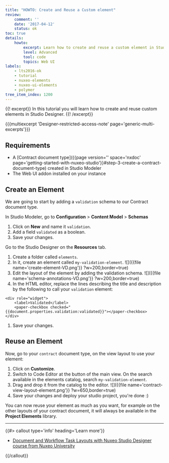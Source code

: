```yaml
---
title: "HOWTO: Create and Reuse a Custom element"
review:
    comment: ''
    date: '2017-04-12'
    status: ok
toc: true
details:
    howto:
        excerpt: Learn how to create and reuse a custom element in Studio Designer.
        level: Advanced
        tool: code
        topics: Web UI
labels:
    - lts2016-ok
    - tutorial
    - nuxeo-elements
    - nuxeo-ui-elements
    - polymer
tree_item_index: 1200
---
```

{{! excerpt}}
In this tutorial you will learn how to create and reuse custom elements in Studio Designer.
{{! /excerpt}}

{{{multiexcerpt 'Designer-restricted-access-note' page='generic-multi-excerpts'}}}

## Requirements

- A [Contract document type]({{page version='' space='nxdoc' page='getting-started-with-nuxeo-studio'}}#step-3-create-a-contract-document-type) created in Studio Modeler
- The Web UI addon installed on your instance

## Create an Element
We are going to start by adding a `validation` schema to our Contract document type.

In Studio Modeler, go to **Configuration**&nbsp;> **Content Model**&nbsp;> **Schemas**
1. Click on **New** and name it `validation`.
1. Add a field `validated` as a boolean.
1. Save your changes.

Go to the Studio Designer on the **Resources** tab.
1. Create a folder called `elements`.
1. In it, create an element called `my-validation-element`.
  ![]({{file name='create-element-VD.png'}} ?w=200,border=true)
1. Edit the layout of the element by adding the validation schema.
  ![]({{file name='schema-annotations-VD.png'}} ?w=200,border=true)
1. In the HTML editor, replace the lines describing the title and description by the following to call your `validation` element:
  ```
  <div role="widget">
      <label>Validated</label>
      <paper-checkbox checked="{{document.properties.validation:validated}}"></paper-checkbox>
  </div>
  ```
1. Save your changes.

## Reuse an Element

Now, go to your `contract` document type, on the view layout to use your element:
1. Click on **Customize**.
1. Switch to Code Editor at the button of the main view. On the search available in the elements catalog, search `my-validation-element`.
1. Drag and drop it from the catalog to the editor.
  ![]({{file name='contract-view-layout-element.png'}} ?w=650,border=true)
1. Save your changes and deploy your studio project, you're done :)

  You can now reuse your element as much as you want, for example on the other layouts of your contract document, it will always be available in the **Project Elements** library.


* * *

{{#> callout type='info' heading='Learn more'}}

- [Document and Workflow Task Layouts with Nuxeo Studio Designer course from Nuxeo University](https://university.nuxeo.com/store/187249-document-and-workflow-task-layouts-with-nuxeo-studio-designer)

{{/callout}}
